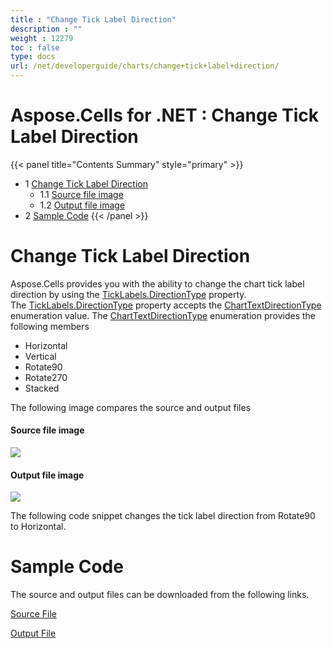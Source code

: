 ```yaml
---
title : "Change Tick Label Direction" 
description : "" 
weight : 12279 
toc : false
type: docs
url: /net/developerguide/charts/change+tick+label+direction/
---
```


# Aspose.Cells for .NET : Change Tick Label Direction


{{< panel title="Contents Summary" style="primary" >}}
*   1 [Change Tick Label Direction](#change-tick-label-direction)
    *   1.1 [Source file image](#source-file-image)
    *   1.2 [Output file image](#output-file-image)
*   2 [Sample Code](#sample-code)
{{< /panel >}}
 

# Change Tick Label Direction

Aspose.Cells provides you with the ability to change the chart tick label direction by using the [TickLabels.DirectionType](https://apireference.aspose.com/net/cells/aspose.cells.charts/ticklabels/properties/directiontype) property. The [TickLabels.DirectionType](https://apireference.aspose.com/net/cells/aspose.cells.charts/ticklabels/properties/directiontype) property accepts the [ChartTextDirectionType](https://apireference.aspose.com/net/cells/aspose.cells.charts/charttextdirectiontype) enumeration value. The [ChartTextDirectionType](https://docs2.aspose.com/cells/net/attachments/105284039/105480220.ods) enumeration provides the following members

*   Horizontal
*   Vertical
*   Rotate90
*   Rotate270
*   Stacked

The following image compares the source and output files

#### Source file image

![](https://docs2.aspose.com/cells/net/attachments/105284039/105480224.jpg)

#### Output file image

![](https://docs2.aspose.com/cells/net/attachments/105284039/105480225.jpg)

The following code snippet changes the tick label direction from Rotate90 to Horizontal.

# Sample Code

The source and output files can be downloaded from the following links.

[Source File](https://docs2.aspose.com/cells/net/attachments/105284039/105480221.xlsx)

[Output File](https://docs2.aspose.com/cells/net/attachments/105284039/105480223.xlsx)

